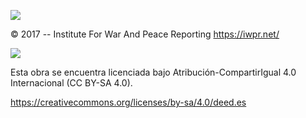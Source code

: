 
![](img/logos/iwpr.png)

© 2017 -- Institute For War And Peace Reporting <https://iwpr.net/>

![](img/cc-by-sa.png)

Esta obra se encuentra licenciada bajo Atribución-CompartirIgual 4.0
Internacional (CC BY-SA 4.0).

<https://creativecommons.org/licenses/by-sa/4.0/deed.es>
